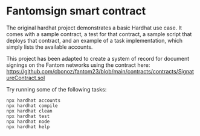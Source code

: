 # Fantomsign smart contract

The original hardhat project demonstrates a basic Hardhat use case. It comes with a sample contract, a test for that contract, a sample script that deploys that contract, and an example of a task implementation, which simply lists the available accounts.

This project has been adapted to create a system of record for document signings on the Fantom networks using the contract here: https://github.com/cbonoz/fantom23/blob/main/contracts/contracts/SignatureContract.sol


Try running some of the following tasks:

```shell
npx hardhat accounts
npx hardhat compile
npx hardhat clean
npx hardhat test
npx hardhat node
npx hardhat help
```
